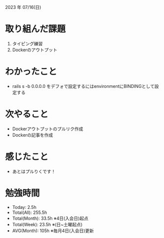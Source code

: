 
2023 年 07/16(日)

# 取り組んだ課題

1. タイピング練習
2. Dockerのアウトプット

# わかったこと

* rails s -b 0.0.0.0 をデフォで設定するにはenvironmentにBINDINGとして設定する

# 次やること

* Dockerアウトプットのプルリク作成
* Dockerの記事を作成

# 感じたこと

* あとはプルりくです！

# 勉強時間

* Today: 2.5h
* Total(All): 255.5h
* Total(Month): 33.5h ※4日(入会日)起点
* Total(Week): 23.5h ※(日~土曜起点)
* AVG(Month): 105h ※毎月4日(入会日)更新

